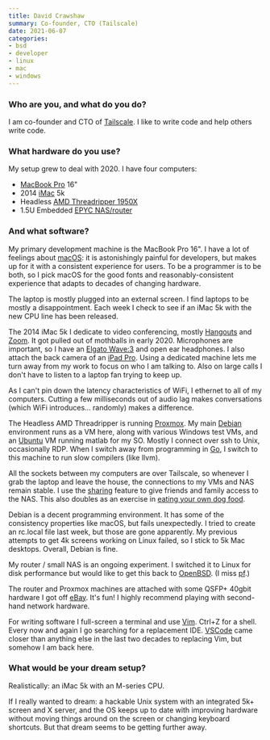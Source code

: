 ```yaml
---
title: David Crawshaw
summary: Co-founder, CTO (Tailscale)
date: 2021-06-07
categories:
- bsd
- developer
- linux
- mac
- windows
---
```


### Who are you, and what do you do?

I am co-founder and CTO of [Tailscale][]. I like to write code and help others write code.

### What hardware do you use?

My setup grew to deal with 2020. I have four computers:

- [MacBook Pro][macbook-pro] 16"
- 2014 [iMac][] 5k
- Headless [AMD Threadripper 1950X][ryzen-threadripper-1950x]
- 1.5U Embedded [EPYC NAS/router][e301-9d-8cn4]

### And what software?

My primary development machine is the MacBook Pro 16". I have a lot of feelings about [macOS][]: it is astonishingly painful for developers, but makes up for it with a consistent experience for users. To be a programmer is to be both, so I pick macOS for the good fonts and reasonably-consistent experience that adapts to decades of changing hardware.

The laptop is mostly plugged into an external screen. I find laptops to be mostly a disappointment. Each week I check to see if an iMac 5k with the new CPU line has been released.

The 2014 iMac 5k I dedicate to video conferencing, mostly [Hangouts][google-hangouts] and [Zoom][zoom.2]. It got pulled out of mothballs in early 2020. Microphones are important, so I have an [Elgato Wave:3][wave-3] and open ear headphones. I also attach the back camera of an [iPad Pro][ipad-pro]. Using a dedicated machine lets me turn away from my work to focus on who I am talking to. Also on large calls I don't have to listen to a laptop fan trying to keep up.

As I can't pin down the latency characteristics of WiFi, I ethernet to all of my computers. Cutting a few milliseconds out of audio lag makes conversations (which WiFi introduces... randomly) makes a difference.

The Headless AMD Threadripper is running [Proxmox][proxmox-ve]. My main [Debian][] environment runs as a VM here, along with various Windows test VMs, and an [Ubuntu][] VM running matlab for my SO. Mostly I connect over ssh to Unix, occasionally RDP. When I switch away from programming in [Go][], I switch to this machine to run slow compilers (like llvm).

All the sockets between my computers are over Tailscale, so whenever I grab the laptop and leave the house, the connections to my VMs and NAS remain stable. I use the [sharing](https://tailscale.com/blog/sharing-over-tailscale/ "A post about the sharing feature of Tailscale.") feature to give friends and family access to the NAS. This also doubles as an exercise in [eating your own dog food](https://en.wikipedia.org/wiki/Eating_your_own_dog_food "The Wikipedia entry for dogfooding.").

Debian is a decent programming environment. It has some of the consistency properties like macOS, but fails unexpectedly. I tried to create an rc.local file last week, but those are gone apparently. My previous attempts to get 4k screens working on Linux failed, so I stick to 5k Mac desktops. Overall, Debian is fine.

My router / small NAS is an ongoing experiment. I switched it to Linux for disk performance but would like to get this back to [OpenBSD][]. (I miss [pf][].)

The router and Proxmox machines are attached with some QSFP+ 40gbit hardware I got off [eBay][]. It's fun! I highly recommend playing with second-hand network hardware.

For writing software I full-screen a terminal and use [Vim][]. Ctrl+Z for a shell. Every now and again I go searching for a replacement IDE. [VSCode][visual-studio-code] came closer than anything else in the last two decades to replacing Vim, but somehow I am back here.

### What would be your dream setup?

Realistically: an iMac 5k with an M-series CPU.

If I really wanted to dream: a hackable Unix system with an integrated 5k+ screen and X server, and the OS keeps up to date with improving hardware without moving things around on the screen or changing keyboard shortcuts. But that dream seems to be getting further away.

[debian]: https://www.debian.org/ "A Linux distribution."
[e301-9d-8cn4]: http://web.archive.org/web/20220603190641/https://www.supermicro.com/en/aplus/system/embedded/as-e301-9d-8cn4.cfm "An embedded computer system."
[ebay]: https://www.ebay.com/ "An auction service."
[go]: https://golang.org/ "A compiled programming language."
[google-hangouts]: https://hangouts.google.com/ "A voice, video and text chat service."
[imac]: https://www.apple.com/imac/ "An all-in-one computer."
[ipad-pro]: https://en.wikipedia.org/wiki/IPad_Pro "An iOS tablet."
[macbook-pro]: https://www.apple.com/macbook-pro/ "A laptop."
[macos]: https://en.wikipedia.org/wiki/MacOS "An operating system for Mac hardware."
[openbsd]: http://www.openbsd.org/ "An open-source operating system emphasising security and cryptography."
[pf]: http://www.openbsd.org/faq/pf/filter.html "A TCP packet filter included with OpenBSD."
[proxmox-ve]: https://www.proxmox.com/en/proxmox-ve "Server management software for virtual machines."
[ryzen-threadripper-1950x]: http://web.archive.org/web/20201118103346/https://www.amd.com/en/products/cpu/amd-ryzen-threadripper-1950x "A CPU."
[tailscale]: https://tailscale.com/ "A VPN service."
[ubuntu]: https://www.ubuntu.com/ "A Unix distribution."
[vim]: https://www.vim.org/ "A command-line text editor."
[visual-studio-code]: https://code.visualstudio.com/ "A development IDE."
[wave-3]: https://www.elgato.com/en/wave-3 "A microphone."
[zoom.2]: https://zoom.us "Video conferencing software."
